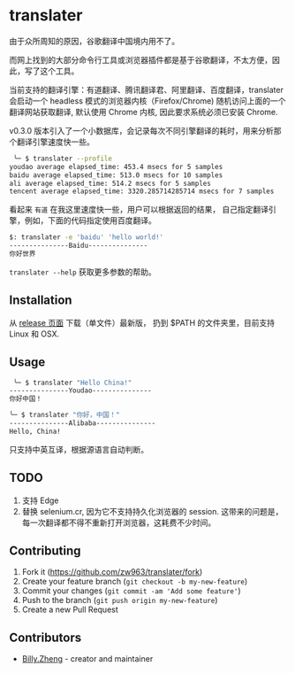# translater

由于众所周知的原因，谷歌翻译中国境内用不了。

而网上找到的大部分命令行工具或浏览器插件都是基于谷歌翻译，不太方便，因此，写了这个工具。

当前支持的翻译引擎：有道翻译、腾讯翻译君、阿里翻译、百度翻译，translater 会启动一个
headless 模式的浏览器内核（Firefox/Chrome) 随机访问上面的一个翻译网站获取翻译, 默认使用
Chrome 内核, 因此要求系统必须已安装 Chrome.

v0.3.0 版本引入了一个小数据库，会记录每次不同引擎翻译的耗时，用来分析那个翻译引擎速度快一些。

```sh
 ╰─ $ translater --profile
youdao average elapsed_time: 453.4 msecs for 5 samples
baidu average elapsed_time: 513.0 msecs for 10 samples
ali average elapsed_time: 514.2 msecs for 5 samples
tencent average elapsed_time: 3320.285714285714 msecs for 7 samples
```

看起来 `有道` 在我这里速度快一些，用户可以根据返回的结果，
自己指定翻译引擎，例如，下面的代码指定使用百度翻译。

```sh
$: translater -e 'baidu' 'hello world!'
---------------Baidu---------------
你好世界
```

`translater --help` 获取更多参数的帮助。

## Installation

从 [release 页面](https://github.com/crystal-china/translater/releases) 下载（单文件）最新版，
扔到 $PATH 的文件夹里，目前支持 Linux 和 OSX.

## Usage

```sh
 ╰─ $ translater "Hello China!"
---------------Youdao--------------- 
你好中国！

╰─ $ translater "你好，中国！"
---------------Alibaba--------------- 
Hello, China!
```

只支持中英互译，根据源语言自动判断。

## TODO

1. 支持 Edge
2. 替换 selenium.cr, 因为它不支持持久化浏览器的 session.
   这带来的问题是，每一次翻译都不得不重新打开浏览器，这耗费不少时间。

## Contributing

1. Fork it (<https://github.com/zw963/translater/fork>)
2. Create your feature branch (`git checkout -b my-new-feature`)
3. Commit your changes (`git commit -am 'Add some feature'`)
4. Push to the branch (`git push origin my-new-feature`)
5. Create a new Pull Request

## Contributors

- [Billy.Zheng](https://github.com/zw963) - creator and maintainer
